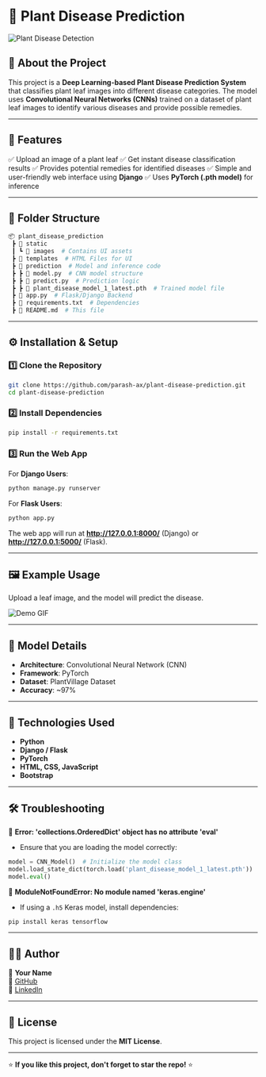 # 🌱 Plant Disease Prediction

![Plant Disease Detection](www.letsnurture.com/wp-content/uploads/2021/02/Plant-disease-classifier-with-ai-blog-banner.jpg)

## 📌 About the Project
This project is a **Deep Learning-based Plant Disease Prediction System** that classifies plant leaf images into different disease categories. The model uses **Convolutional Neural Networks (CNNs)** trained on a dataset of plant leaf images to identify various diseases and provide possible remedies.

---

## 🚀 Features
✅ Upload an image of a plant leaf
✅ Get instant disease classification results
✅ Provides potential remedies for identified diseases
✅ Simple and user-friendly web interface using **Django**
✅ Uses **PyTorch (.pth model)** for inference

---

## 📂 Folder Structure
```bash
📦 plant_disease_prediction
 ┣ 📂 static
 ┃ ┗ 📂 images  # Contains UI assets
 ┣ 📂 templates  # HTML Files for UI
 ┣ 📂 prediction  # Model and inference code
 ┣ ┣ 📜 model.py  # CNN model structure
 ┣ ┣ 📜 predict.py  # Prediction logic
 ┣ ┣ 📜 plant_disease_model_1_latest.pth  # Trained model file
 ┣ 📜 app.py  # Flask/Django Backend
 ┣ 📜 requirements.txt  # Dependencies
 ┣ 📜 README.md  # This file
```

---

## ⚙️ Installation & Setup
### 1️⃣ Clone the Repository
```bash
git clone https://github.com/parash-ax/plant-disease-prediction.git
cd plant-disease-prediction
```

### 2️⃣ Install Dependencies
```bash
pip install -r requirements.txt
```

### 3️⃣ Run the Web App
For **Django Users**:
```bash
python manage.py runserver
```

For **Flask Users**:
```bash
python app.py
```

The web app will run at **http://127.0.0.1:8000/** (Django) or **http://127.0.0.1:5000/** (Flask).

---

## 🖼 Example Usage
Upload a leaf image, and the model will predict the disease.

![Demo GIF](https://miro.medium.com/v2/resize:fit:1400/1*J4Rozh6VvidWxmof8FItaA.gif)

---

## 📌 Model Details
- **Architecture**: Convolutional Neural Network (CNN)
- **Framework**: PyTorch
- **Dataset**: PlantVillage Dataset
- **Accuracy**: ~97%

---

## 🤖 Technologies Used
- **Python**
- **Django / Flask**
- **PyTorch**
- **HTML, CSS, JavaScript**
- **Bootstrap**

---

## 🛠️ Troubleshooting
🔹 **Error: 'collections.OrderedDict' object has no attribute 'eval'**
   - Ensure that you are loading the model correctly:
   ```python
   model = CNN_Model()  # Initialize the model class
   model.load_state_dict(torch.load('plant_disease_model_1_latest.pth'))
   model.eval()
   ```

🔹 **ModuleNotFoundError: No module named 'keras.engine'**
   - If using a `.h5` Keras model, install dependencies:
   ```bash
   pip install keras tensorflow
   ```

---

## 👨‍💻 Author
🔹 **Your Name**  
🔹 [GitHub](https://github.com/parash-ax)  
🔹 [LinkedIn](https://linkedin.com/in/parash1310-a-)

---

## 📜 License
This project is licensed under the **MIT License**.

---

⭐ **If you like this project, don't forget to star the repo!** ⭐
